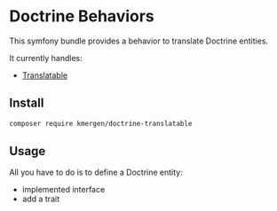 # Doctrine Behaviors

This symfony bundle provides a behavior to translate Doctrine entities.

It currently handles:

-   [Translatable](/docs/translatable.md)

## Install

```bash
composer require kmergen/doctrine-translatable
```

## Usage

All you have to do is to define a Doctrine entity:

-   implemented interface
-   add a trait
